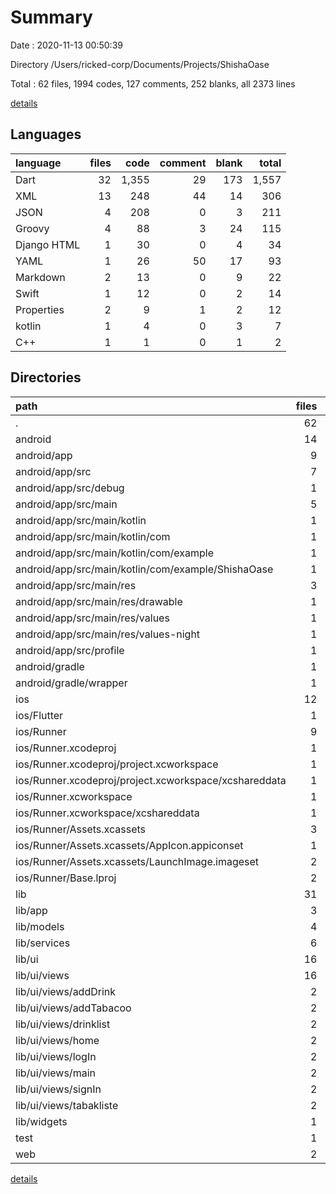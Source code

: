 # Summary

Date : 2020-11-13 00:50:39

Directory /Users/ricked-corp/Documents/Projects/ShishaOase

Total : 62 files,  1994 codes, 127 comments, 252 blanks, all 2373 lines

[details](details.md)

## Languages
| language | files | code | comment | blank | total |
| :--- | ---: | ---: | ---: | ---: | ---: |
| Dart | 32 | 1,355 | 29 | 173 | 1,557 |
| XML | 13 | 248 | 44 | 14 | 306 |
| JSON | 4 | 208 | 0 | 3 | 211 |
| Groovy | 4 | 88 | 3 | 24 | 115 |
| Django HTML | 1 | 30 | 0 | 4 | 34 |
| YAML | 1 | 26 | 50 | 17 | 93 |
| Markdown | 2 | 13 | 0 | 9 | 22 |
| Swift | 1 | 12 | 0 | 2 | 14 |
| Properties | 2 | 9 | 1 | 2 | 12 |
| kotlin | 1 | 4 | 0 | 3 | 7 |
| C++ | 1 | 1 | 0 | 1 | 2 |

## Directories
| path | files | code | comment | blank | total |
| :--- | ---: | ---: | ---: | ---: | ---: |
| . | 62 | 1,994 | 127 | 252 | 2,373 |
| android | 14 | 203 | 46 | 37 | 286 |
| android/app | 9 | 157 | 45 | 25 | 227 |
| android/app/src | 7 | 66 | 42 | 11 | 119 |
| android/app/src/debug | 1 | 4 | 3 | 1 | 8 |
| android/app/src/main | 5 | 58 | 36 | 9 | 103 |
| android/app/src/main/kotlin | 1 | 4 | 0 | 3 | 7 |
| android/app/src/main/kotlin/com | 1 | 4 | 0 | 3 | 7 |
| android/app/src/main/kotlin/com/example | 1 | 4 | 0 | 3 | 7 |
| android/app/src/main/kotlin/com/example/ShishaOase | 1 | 4 | 0 | 3 | 7 |
| android/app/src/main/res | 3 | 22 | 25 | 4 | 51 |
| android/app/src/main/res/drawable | 1 | 4 | 7 | 2 | 13 |
| android/app/src/main/res/values | 1 | 9 | 9 | 1 | 19 |
| android/app/src/main/res/values-night | 1 | 9 | 9 | 1 | 19 |
| android/app/src/profile | 1 | 4 | 3 | 1 | 8 |
| android/gradle | 1 | 5 | 1 | 1 | 7 |
| android/gradle/wrapper | 1 | 5 | 1 | 1 | 7 |
| ios | 12 | 347 | 2 | 13 | 362 |
| ios/Flutter | 1 | 26 | 0 | 1 | 27 |
| ios/Runner | 9 | 305 | 2 | 10 | 317 |
| ios/Runner.xcodeproj | 1 | 8 | 0 | 1 | 9 |
| ios/Runner.xcodeproj/project.xcworkspace | 1 | 8 | 0 | 1 | 9 |
| ios/Runner.xcodeproj/project.xcworkspace/xcshareddata | 1 | 8 | 0 | 1 | 9 |
| ios/Runner.xcworkspace | 1 | 8 | 0 | 1 | 9 |
| ios/Runner.xcworkspace/xcshareddata | 1 | 8 | 0 | 1 | 9 |
| ios/Runner/Assets.xcassets | 3 | 148 | 0 | 4 | 152 |
| ios/Runner/Assets.xcassets/AppIcon.appiconset | 1 | 122 | 0 | 1 | 123 |
| ios/Runner/Assets.xcassets/LaunchImage.imageset | 2 | 26 | 0 | 3 | 29 |
| ios/Runner/Base.lproj | 2 | 61 | 2 | 2 | 65 |
| lib | 31 | 1,341 | 19 | 166 | 1,526 |
| lib/app | 3 | 84 | 1 | 10 | 95 |
| lib/models | 4 | 55 | 0 | 16 | 71 |
| lib/services | 6 | 241 | 0 | 47 | 288 |
| lib/ui | 16 | 894 | 18 | 87 | 999 |
| lib/ui/views | 16 | 894 | 18 | 87 | 999 |
| lib/ui/views/addDrink | 2 | 102 | 0 | 12 | 114 |
| lib/ui/views/addTabacoo | 2 | 102 | 0 | 12 | 114 |
| lib/ui/views/drinklist | 2 | 143 | 1 | 13 | 157 |
| lib/ui/views/home | 2 | 64 | 16 | 14 | 94 |
| lib/ui/views/logIn | 2 | 106 | 0 | 9 | 115 |
| lib/ui/views/main | 2 | 85 | 0 | 6 | 91 |
| lib/ui/views/signIn | 2 | 149 | 0 | 9 | 158 |
| lib/ui/views/tabakliste | 2 | 143 | 1 | 12 | 156 |
| lib/widgets | 1 | 18 | 0 | 2 | 20 |
| test | 1 | 14 | 10 | 7 | 31 |
| web | 2 | 53 | 0 | 5 | 58 |

[details](details.md)